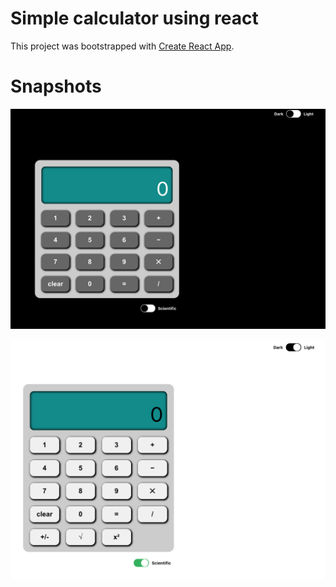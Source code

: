 # Simple calculator using react

This project was bootstrapped with [Create React App](https://github.com/facebook/create-react-app).

# Snapshots

![Alt text](./_snapshots_/ss1.png?raw=true "Dark theme")




![Alt text](./_snapshots_/ss2.png?raw=true "Light Theme")


